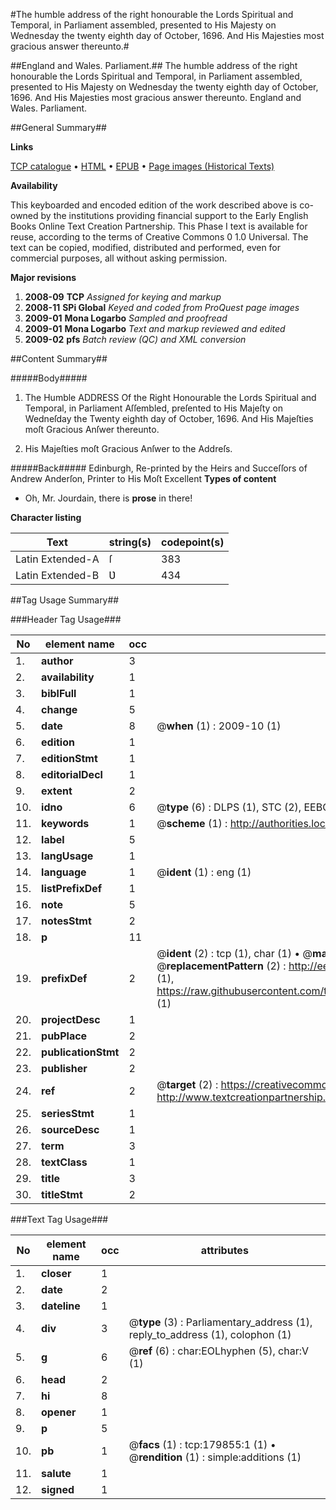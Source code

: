 #The humble address of the right honourable the Lords Spiritual and Temporal, in Parliament assembled, presented to His Majesty on Wednesday the twenty eighth day of October, 1696. And His Majesties most gracious answer thereunto.#

##England and Wales. Parliament.##
The humble address of the right honourable the Lords Spiritual and Temporal, in Parliament assembled, presented to His Majesty on Wednesday the twenty eighth day of October, 1696. And His Majesties most gracious answer thereunto.
England and Wales. Parliament.

##General Summary##

**Links**

[TCP catalogue](http://www.ota.ox.ac.uk/tcp/)  • 
[HTML](http://tei.it.ox.ac.uk/tcp/Texts-HTML/free/B03/B03077.html)  • 
[EPUB](http://tei.it.ox.ac.uk/tcp/Texts-EPUB/free/B03/B03077.epub) • 
[Page images (Historical Texts)](https://data.historicaltexts.jisc.ac.uk/view?pubId=eebo-53299088e&pageId=eebo-53299088e-179855-1)

**Availability**

This keyboarded and encoded edition of the
	       work described above is co-owned by the institutions
	       providing financial support to the Early English Books
	       Online Text Creation Partnership. This Phase I text is
	       available for reuse, according to the terms of Creative
	       Commons 0 1.0 Universal. The text can be copied,
	       modified, distributed and performed, even for
	       commercial purposes, all without asking permission.

**Major revisions**

1. __2008-09__ __TCP__ *Assigned for keying and markup*
1. __2008-11__ __SPi Global__ *Keyed and coded from ProQuest page images*
1. __2009-01__ __Mona Logarbo__ *Sampled and proofread*
1. __2009-01__ __Mona Logarbo__ *Text and markup reviewed and edited*
1. __2009-02__ __pfs__ *Batch review (QC) and XML conversion*

##Content Summary##

#####Body#####

1. The Humble ADDRESS Of the Right Honourable the Lords Spiritual and Temporal, in Parliament Aſſembled, preſented to His Majeſty on Wedneſday the Twenty eighth day of October, 1696. And His Majeſties moſt Gracious Anſwer thereunto.

1. His Majeſties moſt Gracious Anſwer to the Addreſs.

#####Back#####
Edinburgh, Re-printed by the Heirs and Succeſſors of Andrew Anderſon, Printer to His Moſt Excellent 
**Types of content**

  * Oh, Mr. Jourdain, there is **prose** in there!

**Character listing**


|Text|string(s)|codepoint(s)|
|---|---|---|
|Latin Extended-A|ſ|383|
|Latin Extended-B|Ʋ|434|

##Tag Usage Summary##

###Header Tag Usage###

|No|element name|occ|attributes|
|---|---|---|---|
|1.|__author__|3||
|2.|__availability__|1||
|3.|__biblFull__|1||
|4.|__change__|5||
|5.|__date__|8| @__when__ (1) : 2009-10 (1)|
|6.|__edition__|1||
|7.|__editionStmt__|1||
|8.|__editorialDecl__|1||
|9.|__extent__|2||
|10.|__idno__|6| @__type__ (6) : DLPS (1), STC (2), EEBO-CITATION (1), OCLC (1), VID (1)|
|11.|__keywords__|1| @__scheme__ (1) : http://authorities.loc.gov/ (1)|
|12.|__label__|5||
|13.|__langUsage__|1||
|14.|__language__|1| @__ident__ (1) : eng (1)|
|15.|__listPrefixDef__|1||
|16.|__note__|5||
|17.|__notesStmt__|2||
|18.|__p__|11||
|19.|__prefixDef__|2| @__ident__ (2) : tcp (1), char (1)  •  @__matchPattern__ (2) : ([0-9\-]+):([0-9IVX]+) (1), (.+) (1)  •  @__replacementPattern__ (2) : http://eebo.chadwyck.com/downloadtiff?vid=$1&page=$2 (1), https://raw.githubusercontent.com/textcreationpartnership/Texts/master/tcpchars.xml#$1 (1)|
|20.|__projectDesc__|1||
|21.|__pubPlace__|2||
|22.|__publicationStmt__|2||
|23.|__publisher__|2||
|24.|__ref__|2| @__target__ (2) : https://creativecommons.org/publicdomain/zero/1.0/ (1), http://www.textcreationpartnership.org/docs/. (1)|
|25.|__seriesStmt__|1||
|26.|__sourceDesc__|1||
|27.|__term__|3||
|28.|__textClass__|1||
|29.|__title__|3||
|30.|__titleStmt__|2||


###Text Tag Usage###

|No|element name|occ|attributes|
|---|---|---|---|
|1.|__closer__|1||
|2.|__date__|2||
|3.|__dateline__|1||
|4.|__div__|3| @__type__ (3) : Parliamentary_address (1), reply_to_address (1), colophon (1)|
|5.|__g__|6| @__ref__ (6) : char:EOLhyphen (5), char:V (1)|
|6.|__head__|2||
|7.|__hi__|8||
|8.|__opener__|1||
|9.|__p__|5||
|10.|__pb__|1| @__facs__ (1) : tcp:179855:1 (1)  •  @__rendition__ (1) : simple:additions (1)|
|11.|__salute__|1||
|12.|__signed__|1||
